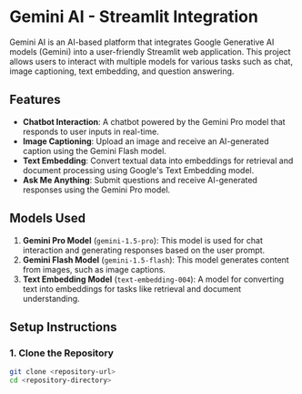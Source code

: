 # Gemini AI - Streamlit Integration

Gemini AI is an AI-based platform that integrates Google Generative AI models (Gemini) into a user-friendly Streamlit web application. This project allows users to interact with multiple models for various tasks such as chat, image captioning, text embedding, and question answering.

## Features

- **Chatbot Interaction**: A chatbot powered by the Gemini Pro model that responds to user inputs in real-time.
- **Image Captioning**: Upload an image and receive an AI-generated caption using the Gemini Flash model.
- **Text Embedding**: Convert textual data into embeddings for retrieval and document processing using Google's Text Embedding model.
- **Ask Me Anything**: Submit questions and receive AI-generated responses using the Gemini Pro model.



## Models Used

1. **Gemini Pro Model** (`gemini-1.5-pro`): This model is used for chat interaction and generating responses based on the user prompt.
2. **Gemini Flash Model** (`gemini-1.5-flash`): This model generates content from images, such as image captions.
3. **Text Embedding Model** (`text-embedding-004`): A model for converting text into embeddings for tasks like retrieval and document understanding.

## Setup Instructions

### 1. Clone the Repository

```bash
git clone <repository-url>
cd <repository-directory>
